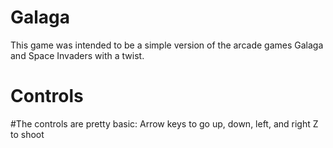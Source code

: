 # Galaga
This game was intended to be a simple version of the arcade games Galaga and Space Invaders with a twist.

# Controls
#The controls are pretty basic:
Arrow keys to go up, down, left, and right
Z to shoot
